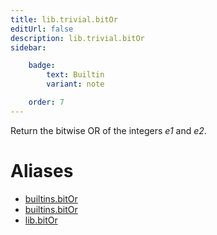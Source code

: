 ```yaml
---
title: lib.trivial.bitOr
editUrl: false
description: lib.trivial.bitOr
sidebar:

    badge:
        text: Builtin
        variant: note

    order: 7
---
```


Return the bitwise OR of the integers *e1* and *e2*.


# Aliases

- [builtins.bitOr](/nix-doc-comments/reference/builtins/builtins-bitor)
- [builtins.bitOr](/nix-doc-comments/reference/builtins/builtins-bitor)
- [lib.bitOr](/nix-doc-comments/reference/lib/lib-bitor)


